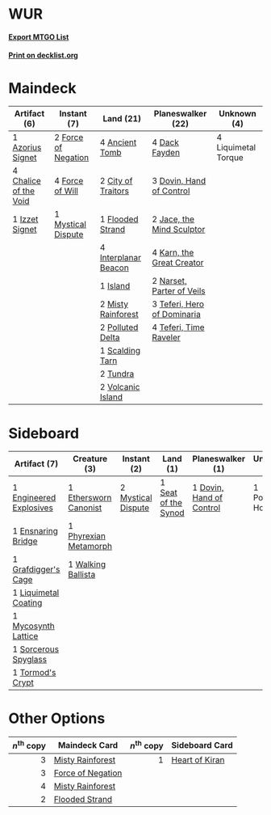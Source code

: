 # WUR

#### [Export MTGO List](../collection/WUR/WUR.txt)
#### [Print on decklist.org](http://decklist.org/?deckmain=4%09Ancient%20Tomb%0A1%09Azorius%20Signet%0A4%09Chalice%20of%20the%20Void%0A2%09City%20of%20Traitors%0A4%09Dack%20Fayden%0A3%09Dovin,%20Hand%20of%20Control%0A1%09Flooded%20Strand%0A2%09Force%20of%20Negation%0A4%09Force%20of%20Will%0A4%09Interplanar%20Beacon%0A1%09Island%0A1%09Izzet%20Signet%0A2%09Jace,%20the%20Mind%20Sculptor%0A4%09Karn,%20the%20Great%20Creator%0A4%09Liquimetal%20Torque%0A2%09Misty%20Rainforest%0A1%09Mystical%20Dispute%0A2%09Narset,%20Parter%20of%20Veils%0A2%09Polluted%20Delta%0A1%09Scalding%20Tarn%0A3%09Teferi,%20Hero%20of%20Dominaria%0A4%09Teferi,%20Time%20Raveler%0A2%09Tundra%0A2%09Volcanic%20Island&deckside=1%09Dovin,%20Hand%20of%20Control%0A1%09Engineered%20Explosives%0A1%09Ensnaring%20Bridge%0A1%09Ethersworn%20Canonist%0A1%09Grafdigger's%20Cage%0A1%09Liquimetal%20Coating%0A1%09Mycosynth%20Lattice%0A2%09Mystical%20Dispute%0A1%09Phyrexian%20Metamorph%0A1%09Portable%20Hole%0A1%09Seat%20of%20the%20Synod%0A1%09Sorcerous%20Spyglass%0A1%09Tormod's%20Crypt%0A1%09Walking%20Ballista)
# Maindeck

|                                          Artifact (6)                                          |                                         Instant (7)                                          |                                           Land (21)                                           |                                          Planeswalker (22)                                           |    Unknown (4)    |
|------------------------------------------------------------------------------------------------|----------------------------------------------------------------------------------------------|-----------------------------------------------------------------------------------------------|------------------------------------------------------------------------------------------------------|-------------------|
|1 [Azorius Signet](http://gatherer.wizards.com/Pages/Card/Details.aspx?multiverseid=220540)     |2 [Force of Negation](http://gatherer.wizards.com/Pages/Card/Details.aspx?multiverseid=464001)|4 [Ancient Tomb](http://gatherer.wizards.com/Pages/Card/Details.aspx?multiverseid=409567)      |4 [Dack Fayden](http://gatherer.wizards.com/Pages/Card/Details.aspx?multiverseid=382244)              |4 Liquimetal Torque|
|4 [Chalice of the Void](http://gatherer.wizards.com/Pages/Card/Details.aspx?multiverseid=442211)|4 [Force of Will](http://gatherer.wizards.com/Pages/Card/Details.aspx?multiverseid=3107)      |2 [City of Traitors](http://gatherer.wizards.com/Pages/Card/Details.aspx?multiverseid=6168)    |3 [Dovin, Hand of Control](http://gatherer.wizards.com/Pages/Card/Details.aspx?multiverseid=461156)   |                   |
|1 [Izzet Signet](http://gatherer.wizards.com/Pages/Card/Details.aspx?multiverseid=405269)       |1 [Mystical Dispute](http://gatherer.wizards.com/Pages/Card/Details.aspx?multiverseid=473020) |1 [Flooded Strand](http://gatherer.wizards.com/Pages/Card/Details.aspx?multiverseid=405098)    |2 [Jace, the Mind Sculptor](http://gatherer.wizards.com/Pages/Card/Details.aspx?multiverseid=442051)  |                   |
|                                                                                                |                                                                                              |4 [Interplanar Beacon](http://gatherer.wizards.com/Pages/Card/Details.aspx?multiverseid=461174)|4 [Karn, the Great Creator](http://gatherer.wizards.com/Pages/Card/Details.aspx?multiverseid=460928)  |                   |
|                                                                                                |                                                                                              |1 [Island](http://gatherer.wizards.com/Pages/Card/Details.aspx?multiverseid=439857)            |2 [Narset, Parter of Veils](http://gatherer.wizards.com/Pages/Card/Details.aspx?multiverseid=460988)  |                   |
|                                                                                                |                                                                                              |2 [Misty Rainforest](http://gatherer.wizards.com/Pages/Card/Details.aspx?multiverseid=405102)  |3 [Teferi, Hero of Dominaria](http://gatherer.wizards.com/Pages/Card/Details.aspx?multiverseid=443095)|                   |
|                                                                                                |                                                                                              |2 [Polluted Delta](http://gatherer.wizards.com/Pages/Card/Details.aspx?multiverseid=405104)    |4 [Teferi, Time Raveler](http://gatherer.wizards.com/Pages/Card/Details.aspx?multiverseid=461148)     |                   |
|                                                                                                |                                                                                              |1 [Scalding Tarn](http://gatherer.wizards.com/Pages/Card/Details.aspx?multiverseid=405107)     |                                                                                                      |                   |
|                                                                                                |                                                                                              |2 [Tundra](http://gatherer.wizards.com/Pages/Card/Details.aspx?multiverseid=885)               |                                                                                                      |                   |
|                                                                                                |                                                                                              |2 [Volcanic Island](http://gatherer.wizards.com/Pages/Card/Details.aspx?multiverseid=887)      |                                                                                                      |                   |


# Sideboard

|                                          Artifact (7)                                           |                                          Creature (3)                                          |                                         Instant (2)                                         |                                           Land (1)                                           |                                         Planeswalker (1)                                          |  Unknown (1)  |
|-------------------------------------------------------------------------------------------------|------------------------------------------------------------------------------------------------|---------------------------------------------------------------------------------------------|----------------------------------------------------------------------------------------------|---------------------------------------------------------------------------------------------------|---------------|
|1 [Engineered Explosives](http://gatherer.wizards.com/Pages/Card/Details.aspx?multiverseid=50139)|1 [Ethersworn Canonist](http://gatherer.wizards.com/Pages/Card/Details.aspx?multiverseid=174931)|2 [Mystical Dispute](http://gatherer.wizards.com/Pages/Card/Details.aspx?multiverseid=473020)|1 [Seat of the Synod](http://gatherer.wizards.com/Pages/Card/Details.aspx?multiverseid=420940)|1 [Dovin, Hand of Control](http://gatherer.wizards.com/Pages/Card/Details.aspx?multiverseid=461156)|1 Portable Hole|
|1 [Ensnaring Bridge](http://gatherer.wizards.com/Pages/Card/Details.aspx?multiverseid=15866)     |1 [Phyrexian Metamorph](http://gatherer.wizards.com/Pages/Card/Details.aspx?multiverseid=214375)|                                                                                             |                                                                                              |                                                                                                   |               |
|1 [Grafdigger's Cage](http://gatherer.wizards.com/Pages/Card/Details.aspx?multiverseid=278452)   |1 [Walking Ballista](http://gatherer.wizards.com/Pages/Card/Details.aspx?multiverseid=423848)   |                                                                                             |                                                                                              |                                                                                                   |               |
|1 [Liquimetal Coating](http://gatherer.wizards.com/Pages/Card/Details.aspx?multiverseid=389578)  |                                                                                                |                                                                                             |                                                                                              |                                                                                                   |               |
|1 [Mycosynth Lattice](http://gatherer.wizards.com/Pages/Card/Details.aspx?multiverseid=446209)   |                                                                                                |                                                                                             |                                                                                              |                                                                                                   |               |
|1 [Sorcerous Spyglass](http://gatherer.wizards.com/Pages/Card/Details.aspx?multiverseid=435407)  |                                                                                                |                                                                                             |                                                                                              |                                                                                                   |               |
|1 [Tormod's Crypt](http://gatherer.wizards.com/Pages/Card/Details.aspx?multiverseid=389723)      |                                                                                                |                                                                                             |                                                                                              |                                                                                                   |               |


# Other Options

|*n*<sup>th</sup> copy|                                       Maindeck Card                                        |*n*<sup>th</sup> copy|                                     Sideboard Card                                      |
|--------------------:|--------------------------------------------------------------------------------------------|--------------------:|-----------------------------------------------------------------------------------------|
|                    3|[Misty Rainforest](http://gatherer.wizards.com/Pages/Card/Details.aspx?multiverseid=405102) |                    1|[Heart of Kiran](http://gatherer.wizards.com/Pages/Card/Details.aspx?multiverseid=423820)|
|                    3|[Force of Negation](http://gatherer.wizards.com/Pages/Card/Details.aspx?multiverseid=464001)|                     |                                                                                         |
|                    4|[Misty Rainforest](http://gatherer.wizards.com/Pages/Card/Details.aspx?multiverseid=405102) |                     |                                                                                         |
|                    2|[Flooded Strand](http://gatherer.wizards.com/Pages/Card/Details.aspx?multiverseid=405098)   |                     |                                                                                         |

